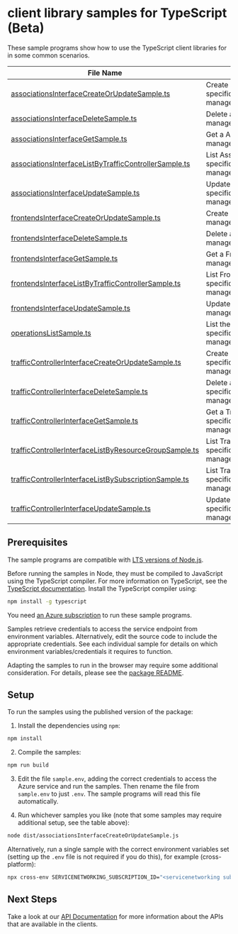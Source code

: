 # client library samples for TypeScript (Beta)

These sample programs show how to use the TypeScript client libraries for in some common scenarios.

| **File Name**                                                                                                 | **Description**                                                                                                                                                                                   |
| ------------------------------------------------------------------------------------------------------------- | ------------------------------------------------------------------------------------------------------------------------------------------------------------------------------------------------- |
| [associationsInterfaceCreateOrUpdateSample.ts][associationsinterfacecreateorupdatesample]                     | Create a Association x-ms-original-file: specification/servicenetworking/resource-manager/Microsoft.ServiceNetworking/cadl/examples/AssociationPut.json                                           |
| [associationsInterfaceDeleteSample.ts][associationsinterfacedeletesample]                                     | Delete a Association x-ms-original-file: specification/servicenetworking/resource-manager/Microsoft.ServiceNetworking/cadl/examples/AssociationDelete.json                                        |
| [associationsInterfaceGetSample.ts][associationsinterfacegetsample]                                           | Get a Association x-ms-original-file: specification/servicenetworking/resource-manager/Microsoft.ServiceNetworking/cadl/examples/AssociationGet.json                                              |
| [associationsInterfaceListByTrafficControllerSample.ts][associationsinterfacelistbytrafficcontrollersample]   | List Association resources by TrafficController x-ms-original-file: specification/servicenetworking/resource-manager/Microsoft.ServiceNetworking/cadl/examples/AssociationsGet.json               |
| [associationsInterfaceUpdateSample.ts][associationsinterfaceupdatesample]                                     | Update a Association x-ms-original-file: specification/servicenetworking/resource-manager/Microsoft.ServiceNetworking/cadl/examples/AssociationPatch.json                                         |
| [frontendsInterfaceCreateOrUpdateSample.ts][frontendsinterfacecreateorupdatesample]                           | Create a Frontend x-ms-original-file: specification/servicenetworking/resource-manager/Microsoft.ServiceNetworking/cadl/examples/FrontendPut.json                                                 |
| [frontendsInterfaceDeleteSample.ts][frontendsinterfacedeletesample]                                           | Delete a Frontend x-ms-original-file: specification/servicenetworking/resource-manager/Microsoft.ServiceNetworking/cadl/examples/FrontendDelete.json                                              |
| [frontendsInterfaceGetSample.ts][frontendsinterfacegetsample]                                                 | Get a Frontend x-ms-original-file: specification/servicenetworking/resource-manager/Microsoft.ServiceNetworking/cadl/examples/FrontendGet.json                                                    |
| [frontendsInterfaceListByTrafficControllerSample.ts][frontendsinterfacelistbytrafficcontrollersample]         | List Frontend resources by TrafficController x-ms-original-file: specification/servicenetworking/resource-manager/Microsoft.ServiceNetworking/cadl/examples/FrontendsGet.json                     |
| [frontendsInterfaceUpdateSample.ts][frontendsinterfaceupdatesample]                                           | Update a Frontend x-ms-original-file: specification/servicenetworking/resource-manager/Microsoft.ServiceNetworking/cadl/examples/FrontendPatch.json                                               |
| [operationsListSample.ts][operationslistsample]                                                               | List the operations for the provider x-ms-original-file: specification/servicenetworking/resource-manager/Microsoft.ServiceNetworking/cadl/examples/OperationsList.json                           |
| [trafficControllerInterfaceCreateOrUpdateSample.ts][trafficcontrollerinterfacecreateorupdatesample]           | Create a TrafficController x-ms-original-file: specification/servicenetworking/resource-manager/Microsoft.ServiceNetworking/cadl/examples/TrafficControllerPut.json                               |
| [trafficControllerInterfaceDeleteSample.ts][trafficcontrollerinterfacedeletesample]                           | Delete a TrafficController x-ms-original-file: specification/servicenetworking/resource-manager/Microsoft.ServiceNetworking/cadl/examples/TrafficControllerDelete.json                            |
| [trafficControllerInterfaceGetSample.ts][trafficcontrollerinterfacegetsample]                                 | Get a TrafficController x-ms-original-file: specification/servicenetworking/resource-manager/Microsoft.ServiceNetworking/cadl/examples/TrafficControllerGet.json                                  |
| [trafficControllerInterfaceListByResourceGroupSample.ts][trafficcontrollerinterfacelistbyresourcegroupsample] | List TrafficController resources by resource group x-ms-original-file: specification/servicenetworking/resource-manager/Microsoft.ServiceNetworking/cadl/examples/TrafficControllersGet.json      |
| [trafficControllerInterfaceListBySubscriptionSample.ts][trafficcontrollerinterfacelistbysubscriptionsample]   | List TrafficController resources by subscription ID x-ms-original-file: specification/servicenetworking/resource-manager/Microsoft.ServiceNetworking/cadl/examples/TrafficControllersGetList.json |
| [trafficControllerInterfaceUpdateSample.ts][trafficcontrollerinterfaceupdatesample]                           | Update a TrafficController x-ms-original-file: specification/servicenetworking/resource-manager/Microsoft.ServiceNetworking/cadl/examples/TrafficControllerPatch.json                             |

## Prerequisites

The sample programs are compatible with [LTS versions of Node.js](https://github.com/nodejs/release#release-schedule).

Before running the samples in Node, they must be compiled to JavaScript using the TypeScript compiler. For more information on TypeScript, see the [TypeScript documentation][typescript]. Install the TypeScript compiler using:

```bash
npm install -g typescript
```

You need [an Azure subscription][freesub] to run these sample programs.

Samples retrieve credentials to access the service endpoint from environment variables. Alternatively, edit the source code to include the appropriate credentials. See each individual sample for details on which environment variables/credentials it requires to function.

Adapting the samples to run in the browser may require some additional consideration. For details, please see the [package README][package].

## Setup

To run the samples using the published version of the package:

1. Install the dependencies using `npm`:

```bash
npm install
```

2. Compile the samples:

```bash
npm run build
```

3. Edit the file `sample.env`, adding the correct credentials to access the Azure service and run the samples. Then rename the file from `sample.env` to just `.env`. The sample programs will read this file automatically.

4. Run whichever samples you like (note that some samples may require additional setup, see the table above):

```bash
node dist/associationsInterfaceCreateOrUpdateSample.js
```

Alternatively, run a single sample with the correct environment variables set (setting up the `.env` file is not required if you do this), for example (cross-platform):

```bash
npx cross-env SERVICENETWORKING_SUBSCRIPTION_ID="<servicenetworking subscription id>" SERVICENETWORKING_RESOURCE_GROUP="<servicenetworking resource group>" node dist/associationsInterfaceCreateOrUpdateSample.js
```

## Next Steps

Take a look at our [API Documentation][apiref] for more information about the APIs that are available in the clients.

[associationsinterfacecreateorupdatesample]: https://github.com/Azure/azure-sdk-for-js/blob/main/sdk/servicenetworking/arm-servicenetworking/samples/v1-beta/typescript/src/associationsInterfaceCreateOrUpdateSample.ts
[associationsinterfacedeletesample]: https://github.com/Azure/azure-sdk-for-js/blob/main/sdk/servicenetworking/arm-servicenetworking/samples/v1-beta/typescript/src/associationsInterfaceDeleteSample.ts
[associationsinterfacegetsample]: https://github.com/Azure/azure-sdk-for-js/blob/main/sdk/servicenetworking/arm-servicenetworking/samples/v1-beta/typescript/src/associationsInterfaceGetSample.ts
[associationsinterfacelistbytrafficcontrollersample]: https://github.com/Azure/azure-sdk-for-js/blob/main/sdk/servicenetworking/arm-servicenetworking/samples/v1-beta/typescript/src/associationsInterfaceListByTrafficControllerSample.ts
[associationsinterfaceupdatesample]: https://github.com/Azure/azure-sdk-for-js/blob/main/sdk/servicenetworking/arm-servicenetworking/samples/v1-beta/typescript/src/associationsInterfaceUpdateSample.ts
[frontendsinterfacecreateorupdatesample]: https://github.com/Azure/azure-sdk-for-js/blob/main/sdk/servicenetworking/arm-servicenetworking/samples/v1-beta/typescript/src/frontendsInterfaceCreateOrUpdateSample.ts
[frontendsinterfacedeletesample]: https://github.com/Azure/azure-sdk-for-js/blob/main/sdk/servicenetworking/arm-servicenetworking/samples/v1-beta/typescript/src/frontendsInterfaceDeleteSample.ts
[frontendsinterfacegetsample]: https://github.com/Azure/azure-sdk-for-js/blob/main/sdk/servicenetworking/arm-servicenetworking/samples/v1-beta/typescript/src/frontendsInterfaceGetSample.ts
[frontendsinterfacelistbytrafficcontrollersample]: https://github.com/Azure/azure-sdk-for-js/blob/main/sdk/servicenetworking/arm-servicenetworking/samples/v1-beta/typescript/src/frontendsInterfaceListByTrafficControllerSample.ts
[frontendsinterfaceupdatesample]: https://github.com/Azure/azure-sdk-for-js/blob/main/sdk/servicenetworking/arm-servicenetworking/samples/v1-beta/typescript/src/frontendsInterfaceUpdateSample.ts
[operationslistsample]: https://github.com/Azure/azure-sdk-for-js/blob/main/sdk/servicenetworking/arm-servicenetworking/samples/v1-beta/typescript/src/operationsListSample.ts
[trafficcontrollerinterfacecreateorupdatesample]: https://github.com/Azure/azure-sdk-for-js/blob/main/sdk/servicenetworking/arm-servicenetworking/samples/v1-beta/typescript/src/trafficControllerInterfaceCreateOrUpdateSample.ts
[trafficcontrollerinterfacedeletesample]: https://github.com/Azure/azure-sdk-for-js/blob/main/sdk/servicenetworking/arm-servicenetworking/samples/v1-beta/typescript/src/trafficControllerInterfaceDeleteSample.ts
[trafficcontrollerinterfacegetsample]: https://github.com/Azure/azure-sdk-for-js/blob/main/sdk/servicenetworking/arm-servicenetworking/samples/v1-beta/typescript/src/trafficControllerInterfaceGetSample.ts
[trafficcontrollerinterfacelistbyresourcegroupsample]: https://github.com/Azure/azure-sdk-for-js/blob/main/sdk/servicenetworking/arm-servicenetworking/samples/v1-beta/typescript/src/trafficControllerInterfaceListByResourceGroupSample.ts
[trafficcontrollerinterfacelistbysubscriptionsample]: https://github.com/Azure/azure-sdk-for-js/blob/main/sdk/servicenetworking/arm-servicenetworking/samples/v1-beta/typescript/src/trafficControllerInterfaceListBySubscriptionSample.ts
[trafficcontrollerinterfaceupdatesample]: https://github.com/Azure/azure-sdk-for-js/blob/main/sdk/servicenetworking/arm-servicenetworking/samples/v1-beta/typescript/src/trafficControllerInterfaceUpdateSample.ts
[apiref]: https://docs.microsoft.com/javascript/api/@azure/arm-servicenetworking?view=azure-node-preview
[freesub]: https://azure.microsoft.com/free/
[package]: https://github.com/Azure/azure-sdk-for-js/tree/main/sdk/servicenetworking/arm-servicenetworking/README.md
[typescript]: https://www.typescriptlang.org/docs/home.html
